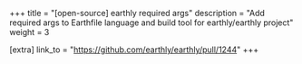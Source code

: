 +++
title = "[open-source] earthly required args"
description = "Add required args to Earthfile language and build tool for earthly/earthly project"
weight = 3

[extra]
link_to = "https://github.com/earthly/earthly/pull/1244"
+++


